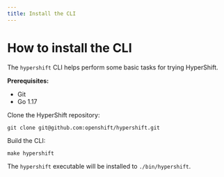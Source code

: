```yaml
---
title: Install the CLI
---
```


# How to install the CLI

The `hypershift` CLI helps perform some basic tasks for trying HyperShift.

**Prerequisites:**

* Git
* Go 1.17

Clone the HyperShift repository:

```shell
git clone git@github.com:openshift/hypershift.git
```

Build the CLI:

```shell
make hypershift
```

The `hypershift` executable will be installed to `./bin/hypershift`.
